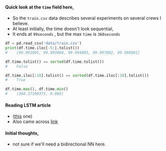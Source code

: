 
#### Quick look at the `time` field here, 
* So the `train.csv` data describes several experiments on several crews I believe.
* At least initially, the time doesn't look sequential,
*  It ends at `99seconds` , but the max `time` is `360seconds`
```python
df = pd.read_csv('data/train.csv')
print(df.time.iloc[-5:].tolist())
#    [99.991005, 99.993004, 99.994003, 99.997002, 99.998001]

df.time.tolist() == sorted(df.time.tolist())
#    False

df.time.iloc[:10].tolist() == sorted(df.time.iloc[:10].tolist())
#    True

df.time.max(), df.time.min()
#    (360.37109375, 0.003)
```



#### Reading LSTM article
* ([this](https://colah.github.io/posts/2015-08-Understanding-LSTMs/) one)
* Also came across [link](https://colah.github.io/posts/2015-08-Understanding-LSTMs/)

#### Initial thoughts, 
* not sure if we'll need a bidirectional NN here. 
